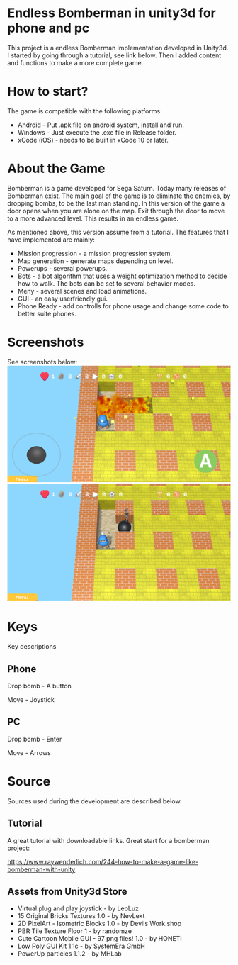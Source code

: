 # Endless Bomberman in unity3d for phone and pc

This project is a endless Bomberman implementation developed in Unity3d.
I started by going through a tutorial, see link below.
Then I added content and functions to make a more complete game.

# How to start?
The game is compatible with the following platforms:
* Android - Put .apk file on android system, install and run.
* Windows - Just execute the .exe file in Release folder.
* xCode (iOS) - needs to be built in xCode 10 or later.

# About the Game
Bomberman is a game developed for Sega Saturn. Today many releases of Bomberman exist.
The main goal of the game is to eliminate the enemies, by dropping bombs, to be the last man standing.
In this version of the game a door opens when you are alone on the map.
Exit through the door to move to a more advanced level.
This results in an endless game.

As mentioned above, this version assume from a tutorial.
 The features that I have implemented are mainly:

* Mission progression - a mission progression system.
* Map generation - generate maps depending on level.
* Powerups - several powerups.
* Bots - a bot algorithm that uses a weight optimization method to decide how to walk.
The bots can be set to several behavior modes.
* Meny - several scenes and load animations.
* GUI - an easy userfriendly gui.
* Phone Ready - add controlls for phone usage and change some code to better suite phones.

# Screenshots
See screenshots below:
![mobile_image](mobile_screenshot.png)
![pc_image](pc_screenshot.png)

# Keys
Key descriptions

## Phone
Drop bomb - A button

Move - Joystick

## PC
Drop bomb - Enter

Move - Arrows

# Source
Sources used during the development are described below.

## Tutorial

A great tutorial with downloadable links. Great start for a bomberman project:

https://www.raywenderlich.com/244-how-to-make-a-game-like-bomberman-with-unity

## Assets from Unity3d Store

* Virtual plug and play joystick - by LeoLuz
* 15 Original Bricks Textures 1.0  - by NevLext
* 2D PixelArt - Isometric Blocks 1.0 - by Devils Work.shop
* PBR Tile Texture Floor 1 - by randomze
* Cute Cartoon Mobile GUI - 97 png files! 1.0 - by HONETi
* Low Poly GUI Kit 1.1c - by SystemEra GmbH
* PowerUp particles 1.1.2 - by MHLab
